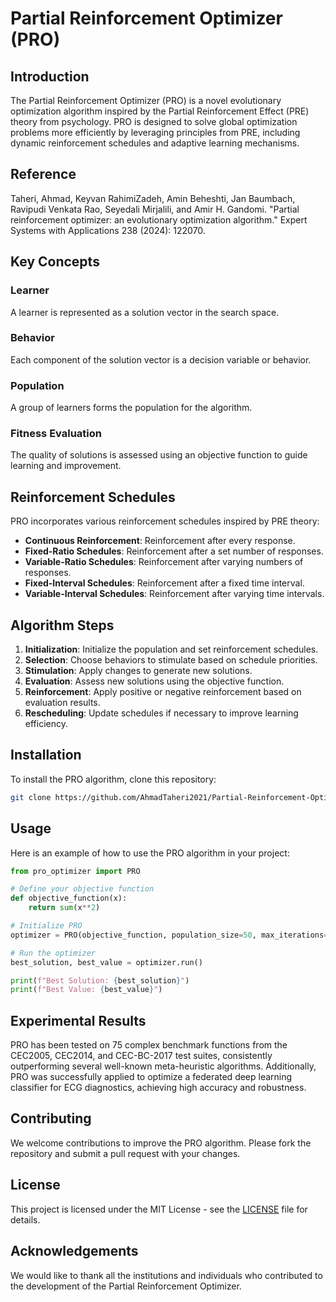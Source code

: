 # Partial Reinforcement Optimizer (PRO)

## Introduction

The Partial Reinforcement Optimizer (PRO) is a novel evolutionary optimization algorithm inspired by the Partial Reinforcement Effect (PRE) theory from psychology. PRO is designed to solve global optimization problems more efficiently by leveraging principles from PRE, including dynamic reinforcement schedules and adaptive learning mechanisms.

## Reference

Taheri, Ahmad, Keyvan RahimiZadeh, Amin Beheshti, Jan Baumbach, Ravipudi Venkata Rao, Seyedali Mirjalili, and Amir H. Gandomi. "Partial reinforcement optimizer: an evolutionary optimization algorithm." Expert Systems with Applications 238 (2024): 122070.


## Key Concepts

### Learner
A learner is represented as a solution vector in the search space.

### Behavior
Each component of the solution vector is a decision variable or behavior.

### Population
A group of learners forms the population for the algorithm.

### Fitness Evaluation
The quality of solutions is assessed using an objective function to guide learning and improvement.

## Reinforcement Schedules

PRO incorporates various reinforcement schedules inspired by PRE theory:
- **Continuous Reinforcement**: Reinforcement after every response.
- **Fixed-Ratio Schedules**: Reinforcement after a set number of responses.
- **Variable-Ratio Schedules**: Reinforcement after varying numbers of responses.
- **Fixed-Interval Schedules**: Reinforcement after a fixed time interval.
- **Variable-Interval Schedules**: Reinforcement after varying time intervals.

## Algorithm Steps

1. **Initialization**: Initialize the population and set reinforcement schedules.
2. **Selection**: Choose behaviors to stimulate based on schedule priorities.
3. **Stimulation**: Apply changes to generate new solutions.
4. **Evaluation**: Assess new solutions using the objective function.
5. **Reinforcement**: Apply positive or negative reinforcement based on evaluation results.
6. **Rescheduling**: Update schedules if necessary to improve learning efficiency.

## Installation

To install the PRO algorithm, clone this repository:

```bash
git clone https://github.com/AhmadTaheri2021/Partial-Reinforcement-Optimizer.git
```

## Usage

Here is an example of how to use the PRO algorithm in your project:

```python
from pro_optimizer import PRO

# Define your objective function
def objective_function(x):
    return sum(x**2)

# Initialize PRO
optimizer = PRO(objective_function, population_size=50, max_iterations=100)

# Run the optimizer
best_solution, best_value = optimizer.run()

print(f"Best Solution: {best_solution}")
print(f"Best Value: {best_value}")
```

## Experimental Results

PRO has been tested on 75 complex benchmark functions from the CEC2005, CEC2014, and CEC-BC-2017 test suites, consistently outperforming several well-known meta-heuristic algorithms. Additionally, PRO was successfully applied to optimize a federated deep learning classifier for ECG diagnostics, achieving high accuracy and robustness.

## Contributing

We welcome contributions to improve the PRO algorithm. Please fork the repository and submit a pull request with your changes.

## License

This project is licensed under the MIT License - see the [LICENSE](LICENSE) file for details.

## Acknowledgements

We would like to thank all the institutions and individuals who contributed to the development of the Partial Reinforcement Optimizer.

